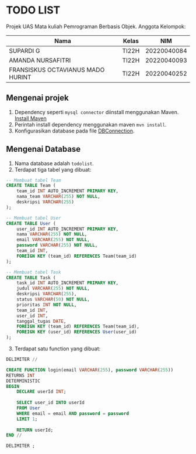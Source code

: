 # TODO LIST

Projek UAS Mata kuliah Pemrograman Berbasis Objek. Anggota Kelompok:

| Nama                              | Kelas | NIM         |
| --------------------------------- | ----- | ----------- |
| SUPARDI G                         | TI22H | 20220040084 |
| AMANDA NURSAFITRI                 | TI22H | 20220040093 |
| FRANSISKUS OCTAVIANUS MADO HURINT | TI22H | 20220040252 |

## Mengenai projek

1. Dependency seperti `mysql connector` diinstall menggunakan Maven. [Install Maven](https://maven.apache.org/install.html)
2. Perintah install dependency menggunakan maven `mvn install`.
3. Konfigurasikan database pada file [DBConnection](./src/main/java/com/todolist/DBConnection.java).

## Mengenai Database

1. Nama database adalah `todolist`.
2. Terdapat tiga tabel yang dibuat:

```sql
-- Membuat tabel Team
CREATE TABLE Team (
    team_id INT AUTO_INCREMENT PRIMARY KEY,
    nama_team VARCHAR(255) NOT NULL,
    deskripsi VARCHAR(255)
);

-- Membuat tabel User
CREATE TABLE User (
    user_id INT AUTO_INCREMENT PRIMARY KEY,
    nama VARCHAR(255) NOT NULL,
    email VARCHAR(255) NOT NULL,
    password VARCHAR(255) NOT NULL,
    team_id INT,
    FOREIGN KEY (team_id) REFERENCES Team(team_id)
);

-- Membuat tabel Task
CREATE TABLE Task (
    task_id INT AUTO_INCREMENT PRIMARY KEY,
    judul VARCHAR(255) NOT NULL,
    deskripsi VARCHAR(255),
    status VARCHAR(50) NOT NULL,
    prioritas INT NOT NULL,
    team_id INT,
    user_id INT,
    tanggal_tugas DATE,
    FOREIGN KEY (team_id) REFERENCES Team(team_id),
    FOREIGN KEY (user_id) REFERENCES User(user_id)
);
```

3. Terdapat satu function yang dibuat:

```sql
DELIMITER //

CREATE FUNCTION login(email VARCHAR(255), password VARCHAR(255)) 
RETURNS INT 
DETERMINISTIC
BEGIN
    DECLARE userId INT;
    
    SELECT user_id INTO userId
    FROM User
    WHERE email = email AND password = password
    LIMIT 1;
    
    RETURN userId;
END //

DELIMITER ;
```